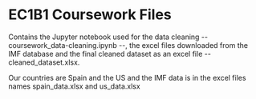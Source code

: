 # EC1B1 Coursework Files

Contains the Jupyter notebook used for the data cleaning -- coursework_data-cleaning.ipynb --, the excel files downloaded from the IMF database and the final cleaned dataset as an excel file -- cleaned_dataset.xlsx.

Our countries are Spain and the US and the IMF data is in the excel files names spain_data.xlsx and us_data.xlsx
